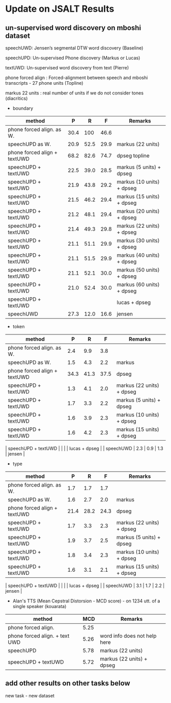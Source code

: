 # Update on JSALT Results

## un-supervised word discovery on mboshi dataset 

speechUWD: Jensen’s segmental DTW word discovery (Baseline)

speechUPD: Un-supervised Phone discovery (Markus or Lucas)

textUWD: Un-supervised word discovery from text (Pierre)

phone forced align : Forced-alignment between speech and mboshi transcripts - 27 phone units (Topline)

markus 22 units : real number of units if we do not consider tones (diacritics)

* boundary

| method  |  P |  R |  F | Remarks |
|---|---|---|---|---|
|  phone forced align. as W.   |  30.4 |  100 | 46.6  | |
|  speechUPD as W.  	         |  20.9 | 52.5  | 29.9  | markus (22 units) |
| phone forced align + textUWD |  68.2 |  82.6 | 74.7  | dpseg topline |
|  speechUPD + textUWD         |  22.5 | 39.0  | 28.5  | markus (5 units) + dpseg |
|  speechUPD + textUWD         |  21.9 | 43.8  | 29.2  | markus (10 units) + dpseg |
|  speechUPD + textUWD         |  21.5 | 46.2  | 29.4  | markus (15 units) + dpseg |
|  speechUPD + textUWD         |  21.2 | 48.1  | 29.4  | markus (20 units) + dpseg |
|  speechUPD + textUWD         |  21.4 | 49.3  | 29.8  | markus (22 units) + dpseg |
|  speechUPD + textUWD         |  21.1 | 51.1  | 29.9  | markus (30 units) + dpseg |
|  speechUPD + textUWD         |  21.1 | 51.5  | 29.9  | markus (40 units) + dpseg |
|  speechUPD + textUWD         |  21.1 | 52.1  | 30.0  | markus (50 units) + dpseg |
|  speechUPD + textUWD         |  21.0 | 52.4  | 30.0  | markus (60 units) + dpseg |
|  speechUPD + textUWD         |   |   |   | lucas + dpseg |
|  speechUWD                   |  27.3 | 12.0  | 16.6  | jensen |

* token

| method  |  P |  R |  F | Remarks |
|---|---|---|---|---|
|  phone forced align. as W.   |  2.4 |  9.9  | 3.8  | |
|  speechUPD as W.  	         |  1.5 | 4.3   | 2.2  | markus |
| phone forced align + textUWD | 34.3 | 41.3  | 37.5  | dpseg |
|  speechUPD + textUWD         | 1.3  | 4.1  | 2.0  | markus (22 units) + dpseg |
|  speechUPD + textUWD         | 1.7  | 3.3  | 2.2  | markus (5 units) + dpseg |
|  speechUPD + textUWD         | 1.6  | 3.9  | 2.3  | markus (10 units) + dpseg |
|  speechUPD + textUWD         | 1.6  | 4.2  | 2.3  | markus (15 units) + dpseg |

|  speechUPD + textUWD         |   |   |   | lucas + dpseg |
|  speechUWD                   | 2.3  | 0.9  | 1.3  | jensen |

* type

| method  |  P |  R |  F | Remarks |
|---|---|---|---|---|
|  phone forced align. as W.   |  1.7 |  1.7 | 1.7  | |
|  speechUPD as W.  	         |  1.6 | 2.7  | 2.0  |markus |
| phone forced align + textUWD | 21.4  | 28.2  | 24.3  | dpseg |
|  speechUPD + textUWD         | 1.7  | 3.3  | 2.3  | markus (22 units) + dpseg |
|  speechUPD + textUWD         | 1.9  | 3.7  | 2.5  | markus (5 units) + dpseg |
|  speechUPD + textUWD         | 1.8  | 3.4  | 2.3  | markus (10 units) + dpseg |
|  speechUPD + textUWD         | 1.6  | 3.1  | 2.1  | markus (15 units) + dpseg |

|  speechUPD + textUWD         |   |   |   | lucas + dpseg |
|  speechUWD                   |  3.1 | 1.7  |  2.2 | jensen |

* Alan's TTS (Mean Cepstral Distorsion - MCD score) - on 1234 utt. of a single speaker (kouarata)

| method  |  MCD | Remarks |
|---|---|---|
|  phone forced align.    |  5.25  | |
|  phone forced align. + text UWD   |  5.26  | word info does not help here|
|  speechUPD 	         |  5.78  | markus (22 units) |
|  speechUPD + textUWD         |  5.72 | markus (22 units) + dpseg |



## add other results on other tasks below

new task - new dataset
